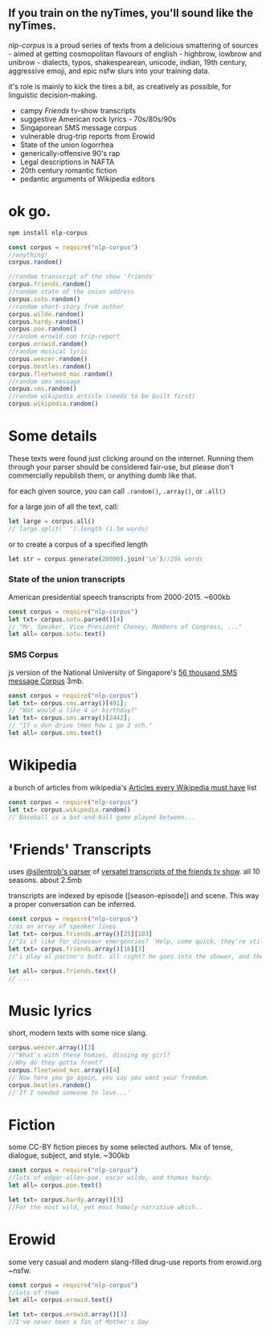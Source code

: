 ## If you train on the nyTimes, you'll sound like the nyTimes.
*nlp-corpus* is a proud series of texts from a delicious smattering of sources - aimed at getting cosmopolitan flavours of english - highbrow, lowbrow and unibrow -
dialects, typos, shakespearean, unicode, indian, 19th century, aggressive emoji, and epic nsfw slurs into your training data.

it's role is mainly to kick the tires a bit, as creatively as possible, for linguistic decision-making.

* campy *Friends* tv-show transcripts
* suggestive American rock lyrics - 70s/80s/90s
* Singaporean SMS message corpus
* vulnerable drug-trip reports from Erowid
* State of the union logorrhea
* generically-offensive 90's rap
* Legal descriptions in NAFTA
* 20th century romantic fiction
* pedantic arguments of Wikipedia editors

# ok go.
```bash
npm install nlp-corpus
```
```javascript
const corpus = require("nlp-corpus")
//anything!
corpus.random()

//random transcript of the show 'friends'
corpus.friends.random()
//random state of the union address
corpus.sotu.random()
//random short-story from author
corpus.wilde.random()
corpus.hardy.random()
corpus.poe.random()
//random erowid.com trip-report
corpus.erowid.random()
//random musical lyric
corpus.weezer.random()
corpus.beatles.random()
corpus.fleetwood_mac.random()
//random sms message
corpus.sms.random()
//random wikipedia article (needs to be built first)
corpus.wikipedia.random()
```

# Some details
These texts were found just clicking around on the internet.
Running them through your parser should be considered fair-use, but please don't commercially republish them, or anything dumb like that.

for each given source, you can call `.random()`, `.array()`, or `.all()`

for a large join of all the text, call:
```js
let large = corpus.all()
// large.split(' ').length (1.5m words)
```
or to create a corpus of a specified length
```js
let str = corpus.generate(20000).join('\n')//20k words
```

### State of the union transcripts
American presidential speech transcripts from 2000-2015. ~600kb
```javascript
const corpus = require("nlp-corpus")
let txt= corpus.sotu.parsed()[4]
// "Mr. Speaker, Vice President Cheney, Members of Congress, ..."
let all= corpus.sotu.text()
```

### SMS Corpus
js version of the National University of Singapore's [56 thousand SMS message  Corpus](http://wing.comp.nus.edu.sg:8080/SMSCorpus/overview.jsp) 3mb.

```javascript
const corpus = require("nlp-corpus")
let txt= corpus.sms.array()[491];
// "Wat would u like 4 ur birthday?"
let txt= corpus.sms.array()[2442];
// "If u dun drive then how i go 2 sch."
let all= corpus.sms.text()
```

# Wikipedia
a bunch of articles from wikipedia's [Articles every Wikipedia must have](https://meta.wikimedia.org/wiki/List_of_articles_every_Wikipedia_should_have) list
```javascript
const corpus = require("nlp-corpus")
let txt= corpus.wikipedia.random()
// Baseball is a bat-and-ball game played between...
```

# 'Friends' Transcripts
uses [@silentrob's parser](https://github.com/silentrob/superscript-friends) of [versatel transcripts of the friends tv show](http://home.versatel.nl/friendspic0102/). all 10 seasons. about 2.5mb

transcripts are indexed by episode ([season-episode]) and scene. This way a proper conversation can be inferred.
```javascript
const corpus = require("nlp-corpus")
//as an array of speaker lines
let txt= corpus.friends.array()[25][103]
//"Is it like for dinosaur emergencies? 'Help, come quick, they're still extinct.'"
let txt= corpus.friends.array()[16][3]
//"i play al pacino's butt. all right? he goes into the shower, and then- i'm his butt..."

let all= corpus.friends.text()
// ...
```
# Music lyrics
short, modern texts with some nice slang.
```javascript
corpus.weezer.array()[3]
//"What's with these homies, dissing my girl?
//Why do they gotta front?
corpus.fleetwood_mac.array()[4]
//'Now here you go again, you say you want your freedom.
corpus.beatles.random()
//'If I needed someone to love...'
```

# Fiction
some CC-BY fiction pieces by some selected authors. Mix of tense, dialogue, subject, and style. ~300kb
```javascript
const corpus = require("nlp-corpus")
//lots of edgar-allen-poe, oscar wilde, and thomas hardy.
let all= corpus.poe.text()

let txt= corpus.hardy.array()[3]
//For the most wild, yet most homely narrative which..
```

# Erowid
some very casual and modern slang-filled drug-use reports from erowid.org ~nsfw.
```javascript
const corpus = require("nlp-corpus")
//lots of them
let all= corpus.erowid.text()

let txt= corpus.erowid.array()[3]
//I've never been a fan of Mother's Day
```

